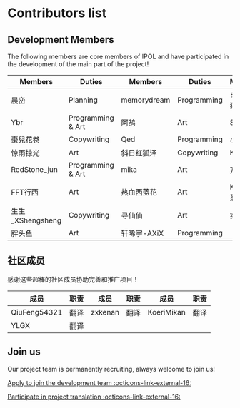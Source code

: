 # Contributors list

## Development Members

The following members are core members of IPOL and have participated in the development of the main part of the project!

| Members                             | Duties                                | Members     | Duties      | Members  | Duties      |
| ----------------------------------- | ------------------------------------- | ----------- | ----------- | -------- | ----------- |
| 晨峦                                  | Planning                              | memorydream | Programming | 自然妙有猫仙人  | Programming |
| Ybr                                 | Programming & Art | 阿鹄          | Art         | SunTrIce | Copywriting |
| 棗兒花卷                                | Copywriting                           | Qed         | Programming | 小鱼在家     | Art         |
| 惊雨掠光                                | Art                                   | 斜日红狐泽       | Copywriting | Koeri    | Musical     |
| RedStone_jun   | Programming & Art | mika        | Art         | 万炯鸣      | Programming |
| FFT行西                               | Art                                   | 热血西蓝花       | Art         | KILLA凌忍  | Art         |
| 生生_XShengsheng | Copywriting                           | 寻仙仙         | Art         | 实心餐椅     | Art         |
| 胖头鱼                                 | Art                                   | 轩晞宇-AXiX    | Programming |          |             |

## 社区成员

感谢这些超棒的社区成员协助完善和推广项目！

| 成员           | 职责 | 成员      | 职责 | 成员         | 职责 |
| ------------ | -- | ------- | -- | ---------- | -- |
| QiuFeng54321 | 翻译 | zxkenan | 翻译 | KoeriMikan | 翻译 |
| YLGX         | 翻译 |         |    |            |    |

## Join us

Our project team is permanently recruiting, always welcome to join us!

[Apply to join the development team :octicons-link-external-16:](http://chenluan.mikecrm.com/JeKq3DU)

[Participate in project translation :octicons-link-external-16:](https://crowdin.com/project/cyanstars)
